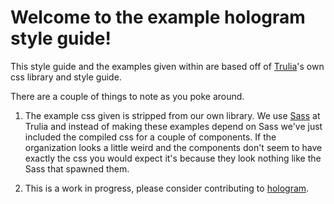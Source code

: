 # Welcome to the example hologram style guide!

This style guide and the examples given within are based off of [Trulia](http://trulia.com)'s own css library and style guide.

There are a couple of things to note as you poke around.

1. The example css given is stripped from our own library. We use [Sass](http://sass-lang.com) at Trulia and instead of making these examples depend on Sass we've just included the compiled css for a couple of components. If the organization looks a little weird and the components don't seem to have exactly the css you would expect it's because they look nothing like the Sass that spawned them.

3. This is a work in progress, please consider contributing to [hologram](http://github.com/trulia/hologram).

